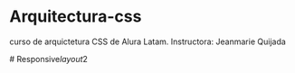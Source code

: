 # Arquitectura-css
curso de arquictetura CSS de Alura Latam. 
Instructora: Jeanmarie Quijada



#   R e s p o n s i v e _ l a y o u t _ 2  
 